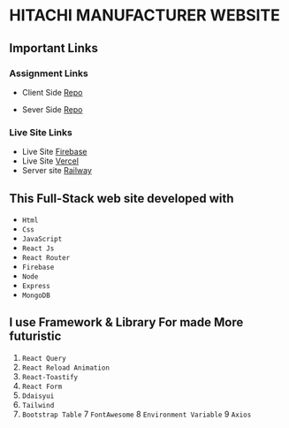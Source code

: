 # HITACHI MANUFACTURER WEBSITE #

## Important Links ##

### Assignment Links 

- Client Side [Repo](https://github.com/programming-hero-web-course1/manufacturer-website-client-side-techtobit)

- Sever Side [Repo](https://github.com/programming-hero-web-course1/manufacturer-website-server-side-techtobit)

### Live Site Links

- Live Site [Firebase](https://manufacturer-website-2bcf1.web.app/)
- Live Site [Vercel](https://hitachi-manufacturer-website-client-side.vercel.app/)
- Server site [Railway](https://hitachi-server-side.vercel.app/products)

## This Full-Stack web site developed with 
- `Html`
- `Css`
- `JavaScript`
- `React Js`
- `React Router`
- `Firebase`
- `Node`
- `Express`
- `MongoDB`
## I use Framework & Library For made More futuristic
1. `React Query`
2. `React Reload Animation`
3. `React-Toastify` 
4. `React Form`
4. `Ddaisyui`
5. `Tailwind`
6. `Bootstrap Table` 
7 `FontAwesome`
8 `Environment Variable`
9 `Axios`
